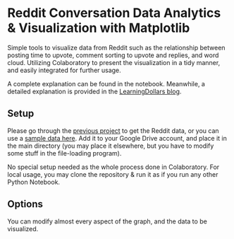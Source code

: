 # Reddit Conversation Data Analytics & Visualization with Matplotlib

Simple tools to visualize data from Reddit such as the relationship between posting time to upvote, comment sorting to upvote and replies, and word cloud. Utilizing Colaboratory to present the visualization in a tidy manner, and easily integrated for further usage.

A complete explanation can be found in the notebook. Meanwhile, a detailed explanation is provided in the [LearningDollars blog](https://blog.learningdollars.com/?p=2949).

## Setup

Please go through the [previous project](https://github.com/learningdollars/reddit-twitter-convo-data) to get the Reddit data, or you can use a [sample data here](https://drive.google.com/file/d/1n0HGPUp23JRFNSRn7YmYmDW34on9DI7N/view). Add it to your Google Drive account, and place it in the main directory (you may place it elsewhere, but you have to modify some stuff in the file-loading program).

No special setup needed as the whole process done in Colaboratory. For local usage, you may clone the repository & run it as if you run any other Python Notebook.

## Options

You can modify almost every aspect of the graph, and the data to be visualized.
